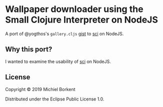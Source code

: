 # Wallpaper downloader using the Small Clojure Interpreter on NodeJS

A port of @yogthos's `gallery.cljs` [gist](https://gist.github.com/yogthos/d9d2324016f62d151c9843bdac3c0f23) to [sci](https://github.com/borkdude/sci) on NodeJS.

## Why this port?

I wanted to examine the usability of [sci](https://github.com/borkdude/sci) on NodeJS.

## License

Copyright © 2019 Michiel Borkent

Distributed under the Eclipse Public License 1.0.
